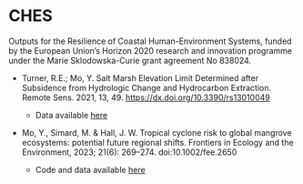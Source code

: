 # CHES
Outputs for the Resilience of Coastal Human-Environment Systems, funded by the European Union’s Horizon 2020 research and innovation programme under the Marie Sklodowska-Curie grant agreement No 838024.


* Turner, R.E.; Mo, Y. Salt Marsh Elevation Limit Determined after Subsidence from Hydrologic Change and Hydrocarbon Extraction. Remote Sens. 2021, 13, 49. https://dx.doi.org/10.3390/rs13010049
   * Data available [here](https://github.com/moyu-ENV/codeAndData/tree/main/marshLAElevation.)
 
* Mo, Y., Simard, M. & Hall, J. W. Tropical cyclone risk to global mangrove ecosystems: potential future regional shifts. Frontiers in Ecology and the Environment, 2023; 21(6): 269–274. doi:10.1002/fee.2650
  * Code and data available [here](https://github.com/moyu-ENV/codeAndData/tree/main/shiftingRisk2C)
